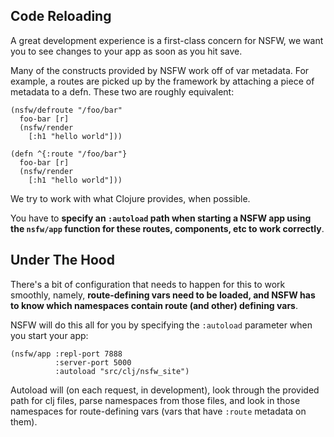 ## Code Reloading <a id="intro"></a>

A great development experience is a first-class concern for NSFW, we
want you to see changes to your app as soon as you hit save.

Many of the constructs provided by NSFW work off of var metadata. For
example, a routes are picked up by the framework by attaching a piece
of metadata to a defn. These two are roughly equivalent:

    (nsfw/defroute "/foo/bar"
      foo-bar [r]
      (nsfw/render
        [:h1 "hello world"]))

    (defn ^{:route "/foo/bar"}
      foo-bar [r]
      (nsfw/render
        [:h1 "hello world"]))

We try to work with what Clojure provides, when possible.

You have to **specify an `:autoload` path when starting a NSFW app
using the `nsfw/app` function for these routes, components, etc to
work correctly**.

## Under The Hood <a id="background"></a>

There's a bit of configuration that needs to happen for this to work
smoothly, namely, **route-defining vars need to be loaded, and NSFW
has to know which namespaces contain route (and other) defining
vars**.

NSFW will do this all for you by specifying the `:autoload` parameter
when you start your app:

    (nsfw/app :repl-port 7888
              :server-port 5000
              :autoload "src/clj/nsfw_site")

Autoload will (on each request, in development), look through the
provided path for clj files, parse namespaces from those files, and
look in those namespaces for route-defining vars (vars that have
`:route` metadata on them).
